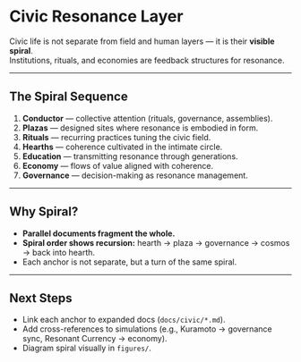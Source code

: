 # Civic Resonance Layer

Civic life is not separate from field and human layers — it is their **visible spiral**.  
Institutions, rituals, and economies are feedback structures for resonance.

---

## The Spiral Sequence

1. **Conductor** — collective attention (rituals, governance, assemblies).  
2. **Plazas** — designed sites where resonance is embodied in form.  
3. **Rituals** — recurring practices tuning the civic field.  
4. **Hearths** — coherence cultivated in the intimate circle.  
5. **Education** — transmitting resonance through generations.  
6. **Economy** — flows of value aligned with coherence.  
7. **Governance** — decision-making as resonance management.  

---

## Why Spiral?

- **Parallel documents fragment the whole.**  
- **Spiral order shows recursion:** hearth → plaza → governance → cosmos → back into hearth.  
- Each anchor is not separate, but a turn of the same spiral.

---

## Next Steps

- Link each anchor to expanded docs (`docs/civic/*.md`).  
- Add cross-references to simulations (e.g., Kuramoto → governance sync, Resonant Currency → economy).  
- Diagram spiral visually in `figures/`.
